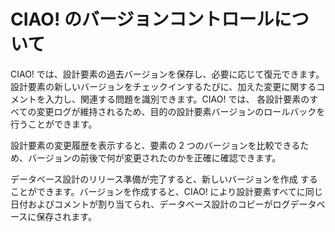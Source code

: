 # CIAO! のバージョンコントロールについて
CIAO! では、設計要素の過去バージョンを保存し、必要に応じて復元できます。設計要素の新しいバージョンをチェックインするたびに、加えた変更に関するコメントを入力し、関連する問題を識別できます。CIAO! では、 各設計要素のすべての変更ログが維持されるため、目的の設計要素バージョンのロールバックを行うことができます。

設計要素の変更履歴を表示すると、要素の 2 つのバージョンを比較できるため、バージョンの前後で何が変更されたのかを正確に確認できます。

データベース設計のリリース準備が完了すると、新しいバージョンを作成 することができます。バージョンを作成すると、CIAO! により設計要素すべてに同じ日付およびコメントが割り当てられ、データベース設計のコピーがログデータベースに保存されます。
